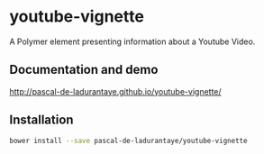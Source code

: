 # youtube-vignette

A Polymer element presenting information about a Youtube Video.

## Documentation and demo

http://pascal-de-ladurantaye.github.io/youtube-vignette/


## Installation

```sh
bower install --save pascal-de-ladurantaye/youtube-vignette
```
